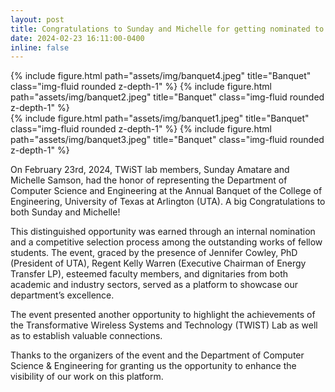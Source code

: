 ```yaml
---
layout: post
title: Congratulations to Sunday and Michelle for getting nominated to represent CSE department at the College of Engineering banquet :sparkle:
date: 2024-02-23 16:11:00-0400
inline: false
---
```


<div class="row justify-content-sm-center">
<div class="col-sm-8 mt-3 mt-md-0">
    {% include figure.html path="assets/img/banquet4.jpeg" title="Banquet" class="img-fluid rounded z-depth-1" %}
    {% include figure.html path="assets/img/banquet2.jpeg" title="Banquet" class="img-fluid rounded z-depth-1" %}
</div>
<div class="col-sm-8 mt-3 mt-md-0">
    {% include figure.html path="assets/img/banquet1.jpeg" title="Banquet" class="img-fluid rounded z-depth-1" %}
    {% include figure.html path="assets/img/banquet3.jpeg" title="Banquet" class="img-fluid rounded z-depth-1" %}
</div>
</div>

On February 23rd, 2024, TWiST lab members, Sunday Amatare and Michelle Samson, had the honor of representing the Department of Computer Science and Engineering at the Annual Banquet of the College of Engineering, University of Texas at Arlington (UTA). A big Congratulations to both Sunday and Michelle!

This distinguished opportunity was earned through an internal nomination and a competitive selection process among the outstanding works of fellow students. The event, graced by the presence of Jennifer Cowley, PhD (President of UTA), Regent Kelly Warren (Executive Chairman of Energy Transfer LP), esteemed faculty members, and dignitaries from both academic and industry sectors, served as a platform to showcase our department’s excellence.

The event presented another opportunity to highlight the achievements of the Transformative Wireless Systems and Technology (TWIST) Lab as well as to establish valuable connections.

Thanks to the organizers of the event and the Department of Computer Science & Engineering for granting us the opportunity to enhance the visibility of our work on this platform.
